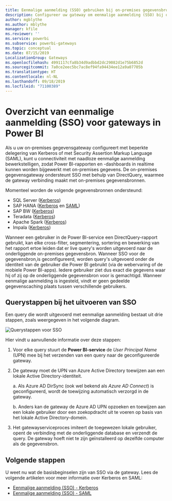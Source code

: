 ```yaml
---
title: Eenmalige aanmelding (SSO) gebruiken bij on-premises gegevensbronnen
description: Configureer uw gateway om eenmalige aanmelding (SSO) bij on-premises gegevensbronnen vanuit Power BI mogelijk te maken.
author: mgblythe
ms.author: mblythe
manager: kfile
ms.reviewer: ''
ms.service: powerbi
ms.subservice: powerbi-gateways
ms.topic: conceptual
ms.date: 07/15/2019
LocalizationGroup: Gateways
ms.openlocfilehash: 4991117cfa8b34d9adbbd2dc29082d1e75b6852d
ms.sourcegitcommit: 7a0ce2eec5bc7ac8ef94fa94434ee12a9a07705b
ms.translationtype: HT
ms.contentlocale: nl-NL
ms.lasthandoff: 09/18/2019
ms.locfileid: "71100389"
---
```

# <a name="overview-of-single-sign-on-sso-for-gateways-in-power-bi"></a>Overzicht van eenmalige aanmelding (SSO) voor gateways in Power BI

Als u uw on-premises gegevensgateway configureert met beperkte delegering van Kerberos of met Security Assertion Markup Language (SAML), kunt u connectiviteit met naadloze eenmalige aanmelding bewerkstelligen, zodat Power BI-rapporten en -dashboards in realtime kunnen worden bijgewerkt met on-premises gegevens. De on-premises gegevensgateway ondersteunt SSO met behulp van DirectQuery, waarmee de gateway verbinding maakt met on-premises gegevensbronnen.

Momenteel worden de volgende gegevensbronnen ondersteund:

* SQL Server ([Kerberos](service-gateway-sso-kerberos.md))
* SAP HANA ([Kerberos](service-gateway-sso-kerberos.md) en [SAML](service-gateway-sso-saml.md))
* SAP BW ([Kerberos](service-gateway-sso-kerberos.md))
* Teradata ([Kerberos](service-gateway-sso-kerberos.md))
* Apache Spark ([Kerberos](service-gateway-sso-kerberos.md))
* Impala ([Kerberos](service-gateway-sso-kerberos.md))

Wanneer een gebruiker in de Power BI-service een DirectQuery-rapport gebruikt, kan elke cross-filter, segmentering, sortering en bewerking van het rapport ertoe leiden dat er live query's worden uitgevoerd naar de onderliggende on-premises gegevensbron. Wanneer SSO voor de gegevensbron,is geconfigureerd, worden query's uitgevoerd onder de identiteit van de gebruiker die Power BI gebruikt (via de webervaring of de mobiele Power BI-apps). Iedere gebruiker ziet dus exact die gegevens waar hij of zij op de onderliggende gegevensbron voor is gemachtigd. Wanneer eenmalige aanmelding is ingesteld, vindt er geen gedeelde gegevenscaching plaats tussen verschillende gebruikers.

## <a name="query-steps-when-running-sso"></a>Querystappen bij het uitvoeren van SSO

Een query die wordt uitgevoerd met eenmalige aanmelding bestaat uit drie stappen, zoals weergegeven in het volgende diagram.

![Querystappen voor SSO](media/service-gateway-sso-overview/sso-query-steps.png)

Hier vindt u aanvullende informatie over deze stappen:

1. Voor elke query stuurt de **Power BI-service** de *User Principal Name* (UPN) mee bij het verzenden van een query naar de geconfigureerde gateway.

2. De gateway moet de UPN van Azure Active Directory toewijzen aan een lokale Active Directory-identiteit.

   a.  Als Azure AD DirSync (ook wel bekend als *Azure AD Connect*) is geconfigureerd, wordt de toewijzing automatisch verzorgd in de gateway.

   b.  Anders kan de gateway de Azure AD UPN opzoeken en toewijzen aan een lokale gebruiker door een zoekopdracht uit te voeren op basis van het lokale Active Directory-domein.

3. Het gatewayserviceproces imiteert de toegewezen lokale gebruiker, opent de verbinding met de onderliggende database en verzendt de query. De gateway hoeft niet te zijn geïnstalleerd op dezelfde computer als de gegevensbron.

## <a name="next-steps"></a>Volgende stappen

U weet nu wat de basisbeginselen zijn van SSO via de gateway. Lees de volgende artikelen voor meer informatie over Kerberos en SAML:

* [Eenmalige aanmelding (SSO) - Kerberos](service-gateway-sso-kerberos.md)
* [Eenmalige aanmelding (SSO) - SAML](service-gateway-sso-saml.md)

